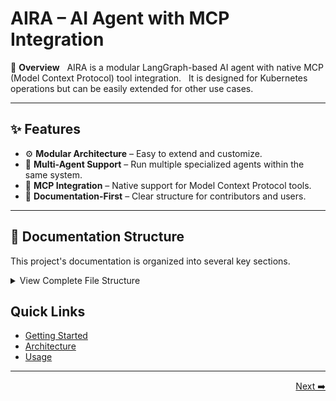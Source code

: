 
# AIRA – AI Agent with MCP Integration

📘 **Overview**  
AIRA is a modular LangGraph-based AI agent with native MCP (Model Context Protocol) tool integration.  
It is designed for Kubernetes operations but can be easily extended for other use cases.  

---

## ✨ Features
- ⚙️ **Modular Architecture** – Easy to extend and customize.  
- 🧩 **Multi-Agent Support** – Run multiple specialized agents within the same system.  
- 🔧 **MCP Integration** – Native support for Model Context Protocol tools.  
- 📑 **Documentation-First** – Clear structure for contributors and users.  

---

## 📂 Documentation Structure

This project's documentation is organized into several key sections.

<details>
  <summary>View Complete File Structure</summary>


* docs/
    * [index.md](index.md)
    * [getting-started.md](getting-started.md)
    * **architecture**
        * [overview.md](architecture/1_overview.md)
        * [workflow-graph.md](architecture/2_workflow-graph.md)
        * [components.md](architecture/3_components.md)
        * [data-flow.md](architecture/4_data-flow.md)
    * **usage**
        * [running.md](usage/1_running.md)
        * [configuration.md](usage/2_configuration.md)
        * [extending.md](usage/3_extending.md)
    * **reference**
        * [api.md](reference/1_api.md)
        * [cli.md](reference/2_cli.md)
        * [schema.md](reference/3_schema.md)
    * **agents**
        * [kubernetes.md](agent/1_kubernetes.md)
        * [custom-agent.md](agent/2_custom-agent.md)   

</details>



## Quick Links
- [Getting Started](getting-started.md)  
- [Architecture](architecture/1_overview.md)  
- [Usage](usage/1_runnign.md)  


---
<div style="display: flex; justify-content: space-between;">
  <a href="getting_started.md"> </a>
  <a href="getting-started.md">Next ➡️</a>
</div>